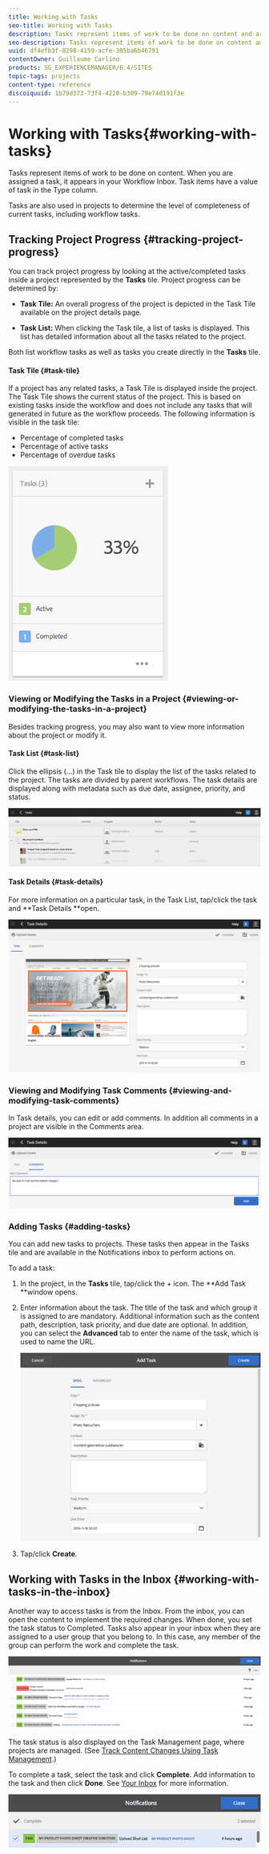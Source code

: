 ```yaml
---
title: Working with Tasks
seo-title: Working with Tasks
description: Tasks represent items of work to be done on content and are used in projects to determine the level of completeness of current tasks
seo-description: Tasks represent items of work to be done on content and are used in projects to determine the level of completeness of current tasks
uuid: df4efb3f-8298-4159-acfe-305ba6b46791
contentOwner: Guillaume Carlino
products: SG_EXPERIENCEMANAGER/6.4/SITES
topic-tags: projects
content-type: reference
discoiquuid: 1b79d373-73f4-4228-b309-79e74d191f3e
---
```


# Working with Tasks{#working-with-tasks}

Tasks represent items of work to be done on content. When you are assigned a task, it appears in your Workflow Inbox. Task items have a value of task in the Type column.

Tasks are also used in projects to determine the level of completeness of current tasks, including workflow tasks.

## Tracking Project Progress {#tracking-project-progress}

You can track project progress by looking at the active/completed tasks inside a project represented by the **Tasks** tile. Project progress can be determined by:

* **Task Tile:** An overall progress of the project is depicted in the Task Tile available on the project details page.  

* **Task List:** When clicking the Task tile, a list of tasks is displayed. This list has detailed information about all the tasks related to the project.

Both list workflow tasks as well as tasks you create directly in the **Tasks** tile. 

#### Task Tile {#task-tile}

If a project has any related tasks, a Task Tile is displayed inside the project. The Task Tile shows the current status of the project. This is based on existing tasks inside the workflow and does not include any tasks that will generated in future as the workflow proceeds. The following information is visible in the task tile:

* Percentage of completed tasks  
* Percentage of active tasks
* Percentage of overdue tasks

![](assets/chlimage_1-98.png)

### Viewing or Modifying the Tasks in a Project {#viewing-or-modifying-the-tasks-in-a-project}

Besides tracking progress, you may also want to view more information about the project or modify it.

#### Task List {#task-list}

Click the ellipsis (...) in the Task tile to display the list of the tasks related to the project. The tasks are divided by parent workflows. The task details are displayed along with metadata such as due date, assignee, priority, and status.

![](assets/chlimage_1-99.png)

#### Task Details {#task-details}

For more information on a particular task, in the Task List, tap/click the task and **Task Details **open.

![](assets/chlimage_1-100.png)

### Viewing and Modifying Task Comments {#viewing-and-modifying-task-comments}

In Task details, you can edit or add comments. In addition all comments in a project are visible in the Comments area.

![](assets/chlimage_1-101.png)

### Adding Tasks {#adding-tasks}

You can add new tasks to projects. These tasks then appear in the Tasks tile and are available in the Notifications inbox to perform actions on.

To add a task:

1. In the project, in the **Tasks** tile, tap/click the + icon. The **Add Task **window opens.
1. Enter information about the task. The title of the task and which group it is assigned to are mandatory. Additional information such as the content path, description, task priority, and due date are optional. In addition, you can select the **Advanced** tab to enter the name of the task, which is used to name the URL.

   ![](assets/chlimage_1-102.png)

1. Tap/click **Create**.

## Working with Tasks in the Inbox {#working-with-tasks-in-the-inbox}

Another way to access tasks is from the Inbox. From the inbox, you can open the content to implement the required changes. When done, you set the task status to Completed. Tasks also appear in your inbox when they are assigned to a user group that you belong to. In this case, any member of the group can perform the work and complete the task.

![](assets/chlimage_1-103.png)

The task status is also displayed on the Task Management page, where projects are managed. (See [Track Content Changes Using Task Management](../../../sites/administering/using/task-manager.md).)

To complete a task, select the task and click **Complete**. Add information to the task and then click **Done**. See [Your Inbox](../../../sites/authoring/using/inbox.md) for more information.

![](assets/chlimage_1-104.png)

